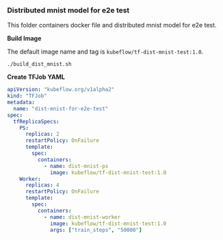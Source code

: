 ### Distributed mnist model for e2e test

This folder containers docker file and distributed mnist model for e2e test.

**Build Image**

The default image name and tag is `kubeflow/tf-dist-mnist-test:1.0`.

```shell
./build_dist_mnist.sh
```

**Create TFJob YAML**

```yaml
apiVersion: "kubeflow.org/v1alpha2"
kind: "TFJob"
metadata:
  name: "dist-mnist-for-e2e-test"
spec:
  tfReplicaSpecs:
    PS:
      replicas: 2
      restartPolicy: OnFailure
      template:
        spec:
          containers:
            - name: dist-mnist-ps
              image: kubeflow/tf-dist-mnist-test:1.0
    Worker:
      replicas: 4
      restartPolicy: OnFailure
      template:
        spec:
          containers:
            - name: dist-mnist-worker
              image: kubeflow/tf-dist-mnist-test:1.0
              args: ["train_steps", "50000"]
```
